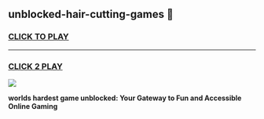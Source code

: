 
## unblocked-hair-cutting-games 👋
<h3>
<a href="https://premium.freeplayer.one?title=unblocked-hair-cutting-games&ref=14F">CLICK TO PLAY</a></h3>
<hr>

<h3>
<a href="https://premium.freeplayer.one?title=unblocked-hair-cutting-games&ref=14F">CLICK 2 PLAY</a>
  
</h3>

<a href="https://premium.freeplayer.one?title=unblocked-hair-cutting-games&ref=12F/"><img src="https://clearcache.store/games.png"></a>


**worlds hardest game unblocked: Your Gateway to Fun and Accessible Online Gaming**
